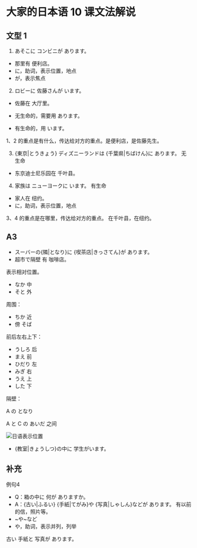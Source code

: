 # 大家的日本语 10 课文法解说

## 文型 1

1. あそこに コンビニが あります。
- 那里有 便利店。
- に，助词，表示位置，地点
- が，表示焦点

2. ロビーに 佐藤さんが います。
- 佐藤在 大厅里。

- 无生命的，需要用 あります。
- 有生命的，用 います。

1、2 的重点是有什么，传达给对方的重点。是便利店，是佐藤先生。

3. {東京|とうきょう} ディズニーランドは {千葉県|ちばけん}に あります。       无生命
- 东京迪士尼乐园在 千叶县。

4. 家族は ニューヨークに います。   有生命
- 家人在 纽约。
- に，助词，表示位置，地点

3、4 的重点是在哪里，传达给对方的重点。  在千叶县，在纽约。


## A3

- スーバーの{隣|となり}に {喫茶店|きっさてん}が あります。
- 超市で隔壁 有 咖啡店。


表示相对位置。

- なか 中
- そと 外

周围：

- ちか 近
- 傍 そば

前后左右上下：

- うしろ 后
- まえ 前
- ひだり 左
- みぎ 右
- うえ 上
- した 下

隔壁：

A の となり

A と C の あいだ 之间

![日语表示位置](https://photo.einverne.info/images/2022/11/21/ZaHL.png)

- {教室|きょうしつ}の中に 学生がいます。

## 补充
例句4

- Q：箱の中に 何が ありますか。
- A：{古い|ふるい} {手紙|てがみ}や {写真|しゃしん}などが あります。  有以前的信，照片等。
- ~や~など
- や，助词，表示并列，列举

古い 手紙と 写真が あります。



